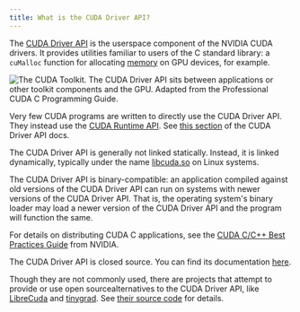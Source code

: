 ```yaml
---
title: What is the CUDA Driver API?
---
```


The [CUDA Driver API](https://docs.nvidia.com/cuda/cuda-driver-api/index.html)
is the userspace component of the NVIDIA CUDA drivers. It provides utilities
familiar to users of the C standard library: a `cuMalloc` function for
allocating [memory](/gpu-glossary/device-software/global-memory) on GPU devices,
for example.

![The CUDA Toolkit. The CUDA Driver API sits between applications or other toolkit components and the GPU. Adapted from the *Professional CUDA C Programming Guide*.](themed-image://cuda-toolkit.svg)

Very few CUDA programs are written to directly use the CUDA Driver API. They
instead use the
[CUDA Runtime API](/gpu-glossary/host-software/cuda-runtime-api). See
[this section](https://docs.nvidia.com/cuda/cuda-driver-api/driver-vs-runtime-api.html#driver-vs-runtime-api)
of the CUDA Driver API docs.

The CUDA Driver API is generally not linked statically. Instead, it is linked
dynamically, typically under the name
[libcuda.so](/gpu-glossary/host-software/libcuda) on Linux systems.

The CUDA Driver API is binary-compatible: an application compiled against old
versions of the CUDA Driver API can run on systems with newer versions of the
CUDA Driver API. That is, the operating system's binary loader may load a newer
version of the CUDA Driver API and the program will function the same.

For details on distributing CUDA C applications, see the
[CUDA C/C++ Best Practices Guide](https://docs.nvidia.com/cuda/cuda-c-best-practices-guide)
from NVIDIA.

The CUDA Driver API is closed source. You can find its documentation
[here](https://docs.nvidia.com/cuda/cuda-driver-api/index.html).

Though they are not commonly used, there are projects that attempt
to provide or use open sourcealternatives to the CUDA Driver API, like
[LibreCuda](https://github.com/mikex86/LibreCuda) and
[tinygrad](https://github.com/tinygrad). See
[their source code](https://github.com/tinygrad/tinygrad/blob/77f7ddf62a78218bee7b4f7b9ff925a0e581fcad/tinygrad/runtime/ops_nv.py)
for details.
